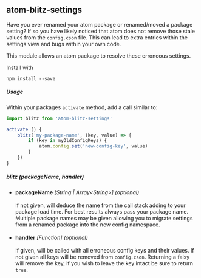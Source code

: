 ## atom-blitz-settings

Have you ever renamed your atom package or renamed/moved a package setting? If so
you have likely noticed that atom does not remove those stale values from the `config.cson`
file. This can lead to extra entries within the settings view and bugs within your own code.

This module allows an atom package to resolve these erroneous settings.

Install with
```
npm install --save
```

##### Usage

Within your packages `activate` method, add a call similar to:
```js
import blitz from 'atom-blitz-settings'

activate () {
    blitz('my-package-name', (key, value) => {
        if (key in myOldConfigKeys) {
            atom.config.set('new-config-key', value)
        }
    })
}
```

##### blitz (packageName, handler)
* <b>packageName</b> <i>[String | Array&lt;String>] \(optional\)</i><br>  
If not given, will deduce the name from the call stack adding to your package load time. For
best results always pass your package name. Multiple package names may be given allowing you
to migrate settings from a renamed package into the new config namespace.<br><br>
* <b>handler</b> <i>[Function] \(optional\)</i><br>  
If given, will be called with all erroneous config keys and their values. If not given all keys
will be removed from `config.cson`. Returning a falsy will remove the key, if you wish to leave
the key intact be sure to return `true`.

